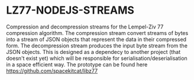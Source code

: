 # LZ77-NODEJS-STREAMS

Compression and decompression streams for the Lempel-Ziv 77 compression algorithm. The compression stream convert streams of bytes into a stream of JSON objects that represent the data in their compressed form. The decompression stream produces the input byte stream from the JSON objects. This is designed as a dependecy to another project (that doesn't exist yet) which will be responsible for serialisation/deserialisation in a space efficient way. The prototype can be found here https://github.com/spacekitcat/libz77
